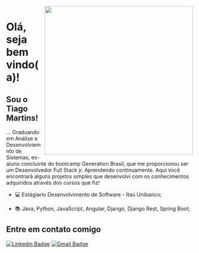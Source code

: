 
 <img align="right"  width="400" height="400" src="https://i.imgur.com/fJwvTqN.gif">
 
# Olá, seja bem vindo(a)!

## Sou o Tiago Martins!

… Graduando em Análise e Desenvolviemnto de Sistemas, ex-aluno concluinte do bootcamp Generation Brasil, que me proporcionou ser um Desenvolvedor Full Stack jr. Aprendendo continuamente. Aqui você encontrará alguns projetos simples que desenvolvi com os conhecimentos adquiridos através dos cursos que fiz!


 - 💻 Estágiario Desenvolvimento de Software - Itaú Unibanco;
 
 - 📚 Java, Python, JavaScript, Angular, Django, Django Rest, Spring Boot;
 

## Entre em contato comigo
[![Linkedin Badge](https://img.shields.io/badge/-LinkedIn-blue?style=flatsquare&logo=Linkedin&logoColor=white&link=https://www.linkedin.com/in/jrmarcelo/)](https://www.linkedin.com/mwlite/in/tiag0martins)
[![Gmail Badge](https://img.shields.io/badge/-Gmail-c14438?style=flat-square&logo=Gmail&logoColor=white&link=mailto:seu_email)](mailto:tiago.sanmart@gmail.com)







